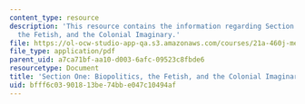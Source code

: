 ```yaml
---
content_type: resource
description: 'This resource contains the information regarding Section One: Biopolitics,
  the Fetish, and the Colonial Imaginary.'
file: https://ol-ocw-studio-app-qa.s3.amazonaws.com/courses/21a-460j-medicine-religion-and-politics-in-africa-and-the-african-diaspora-spring-2005/bfff6c03901813be74bbe047c10494af_MIT21A_460JS05_2_10_5_460j.pdf
file_type: application/pdf
parent_uid: a7ca71bf-aa10-d003-6afc-09523c8fbde6
resourcetype: Document
title: 'Section One: Biopolitics, the Fetish, and the Colonial Imaginary'
uid: bfff6c03-9018-13be-74bb-e047c10494af
---
```

